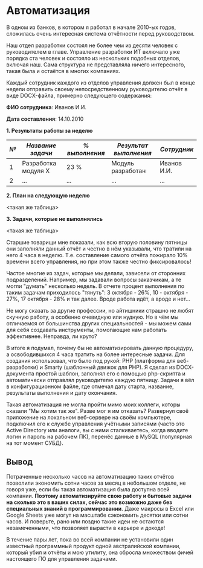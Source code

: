 # Автоматизация

В одном из банков, в котором я работал в начале 2010-ых годов, сложилась очень интересная система отчётности перед руководством.

Наш отдел разработки состоял не более чем из десяти человек с руководителем в главе. Управление разработки ИТ включало уже порядка ста человек и
состояло из нескольких подобных отделов, включая наш. Сама структура не представляла ничего интересного, такая была и остаётся в многих компаниях.

Каждый сотрудник каждого из отделов управления должен был в конце недели отправить своему непосредственному руководителю отчёт в виде DOCX-файла,
примерно следующего содержания:

**ФИО сотрудника**: Иванов И.И.

**Дата составления**: 14.10.2010

**1. Результаты работы за неделю**

| *№* | *Название задачи*   | *% выполнения* | *Результат выполнения* | *Сотрудник* |
|-----|---------------------|----------------|------------------------|-------------|
| 1   | Разработка модуля Х | 23 %           | Модуль разработан      | Иванов И.И. |
| 2   | ...                 | ...            | ...                    | ...         |

**2. План на следующую неделю**

<такая же таблица>

**3. Задачи, которые не выполнялись**

<такая же таблица>

Старшие товарищи мне показали, как всю вторую половину пятницы они заполняли данный отчёт и честно в нём указывали, что тратили на него 4 часа в
неделю. Т.е. составление самого отчёта пожирало 10% времени всего управления, но при этом также честно фиксировалось!

Частое многие из задач, которые мы делали, зависели от сторонних подразделений. Например, мы задавали вопросы заказчикам, а те могли "думать"
несколько недель. В отчете процент выполнения по таким задачам приходилось "тянуть": 3 октября - 26%, 10 - октября - 27%, 17 октября - 28% и так
далее. Вроде работа идёт, а вроде и нет...

Не могу сказать за другие профессии, но айтишники страшно не любят скучную работу, а особенно очевидную или нудную. Но в чём мы отличаемся от
большинства других специальностей - мы можем сами для себя создавать инструменты, помогающие нам работать эффективнее. Неправда, ли круто?

В итоге я подумал, почему бы не автоматизировать данную процедуру, а освободившихся 4 часа тратить на более интересные задачи. Для создания
использовал, что было под рукой: PHP (платформа для веб-разработки) и Smarty (шаблонный движок для PHP). Я сделал из DOCX-документа простой шаблон,
заполнял его с помощью php-скрипта и автоматически отправлял руководителю каждую пятницу. Задачи я вёл в конфигурационном файле, где отмечал дату
старта, название, результаты выполнения и дату окончания.

Такая автоматизация не могла пройти мимо моих коллеги, которы сказали "Мы хотим так же". Разве мог я им отказать? Развернул своё приложение на
локальном веб-сервере на своём компьютере, подключил его к службе управления учётными записями (часто это Active Directory или аналоги, вы с ними
сталкиваетесь, когда вводите логин и пароль на рабочем ПК), перенёс данные в MySQL (популярная на тот момент СУБД).

## Вывод

Потраченные несколько часов на автоматизацию таких отчётов позволили экономить сотни часов за месяц в небольшом отделе, не говоря уже, если бы такая
автоматизация была доступна всей компании. **Поэтому автоматизируйте свою работу и бытовые задачи на сколько это в ваших силах, сейчас это возможно
даже без специальных знаний в программировании**. Даже макросы в Excel или Google Sheets уже могут на масштабе сэкономить десятки или сотни часов. И
поверьте, рано или поздно такие идеи не остаются незамеченными, что позволяет вырасти в карьере и доходе!

В течение пары лет, пока во всей компании не установили один известный программный продукт одной австралийской компании, который убил и отчёты и мою
утилиту, она обросла множеством фичей настоящего ПО для управления задачами.
